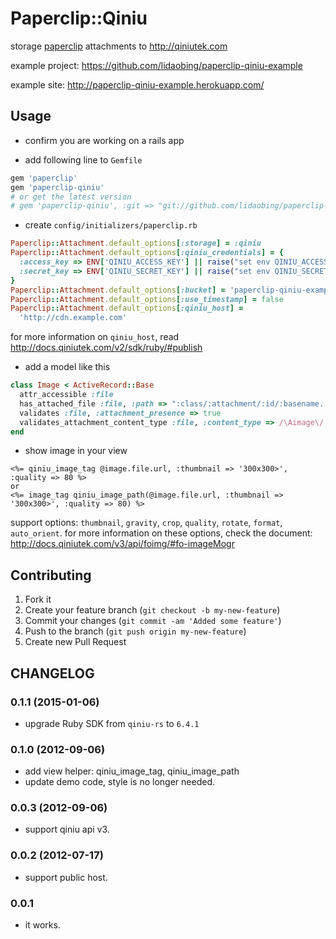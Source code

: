 # Paperclip::Qiniu

storage [paperclip](https://github.com/thoughtbot/paperclip/) attachments to http://qiniutek.com

example project: https://github.com/lidaobing/paperclip-qiniu-example

example site: http://paperclip-qiniu-example.herokuapp.com/

## Usage

* confirm you are working on a rails app

* add following line to `Gemfile`

```ruby
gem 'paperclip'
gem 'paperclip-qiniu'
# or get the latest version
# gem 'paperclip-qiniu', :git => "git://github.com/lidaobing/paperclip-qiniu"
```

* create `config/initializers/paperclip.rb`

```ruby
Paperclip::Attachment.default_options[:storage] = :qiniu
Paperclip::Attachment.default_options[:qiniu_credentials] = {
  :access_key => ENV['QINIU_ACCESS_KEY'] || raise("set env QINIU_ACCESS_KEY"),
  :secret_key => ENV['QINIU_SECRET_KEY'] || raise("set env QINIU_SECRET_KEY")
}
Paperclip::Attachment.default_options[:bucket] = 'paperclip-qiniu-example'
Paperclip::Attachment.default_options[:use_timestamp] = false
Paperclip::Attachment.default_options[:qiniu_host] =
  'http://cdn.example.com'
```

for more information on `qiniu_host`, read http://docs.qiniutek.com/v2/sdk/ruby/#publish

* add a model like this

```ruby
class Image < ActiveRecord::Base
  attr_accessible :file
  has_attached_file :file, :path => ":class/:attachment/:id/:basename.:extension"
  validates :file, :attachment_presence => true
  validates_attachment_content_type :file, :content_type => /\Aimage\/.*\Z/
end
```

* show image in your view

```erb
<%= qiniu_image_tag @image.file.url, :thumbnail => '300x300>', :quality => 80 %>
or
<%= image_tag qiniu_image_path(@image.file.url, :thumbnail => '300x300>', :quality => 80) %>
```

support options: `thumbnail`, `gravity`, `crop`, `quality`, `rotate`, `format`, `auto_orient`. for more information on these options, check the document: http://docs.qiniutek.com/v3/api/foimg/#fo-imageMogr

## Contributing

1. Fork it
2. Create your feature branch (`git checkout -b my-new-feature`)
3. Commit your changes (`git commit -am 'Added some feature'`)
4. Push to the branch (`git push origin my-new-feature`)
5. Create new Pull Request

## CHANGELOG

### 0.1.1 (2015-01-06)

* upgrade Ruby SDK from `qiniu-rs` to `6.4.1`

### 0.1.0 (2012-09-06)

* add view helper: qiniu_image_tag, qiniu_image_path
* update demo code, style is no longer needed.

### 0.0.3 (2012-09-06)

* support qiniu api v3.

### 0.0.2 (2012-07-17)

* support public host.

### 0.0.1

* it works.


